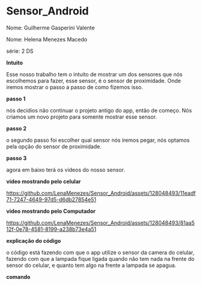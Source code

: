 # Sensor_Android
Nome: Guilherme Gasperini Valente

Nome: Helena Menezes Macedo

série: 2 DS

**Intuito**

  Esse nosso trabalho tem o intuito de mostrar um dos sensores que nós escolhemos para fazer, esse sensor, é o sensor de proximidade. Onde iremos mostrar o passo a passo de como fizemos isso.

  **passo 1**
  
  nós decidios não continuar o projeto antigo do app, então de começo. Nós criamos um novo projeto para somente mostrar esse sensor.

  **passo 2**

  o segundo passo foi escolher qual sensor nós iremos pegar, nós optamos pela opção do sensor de proximidade.

  **passo 3**

  agora em baixo terá os videos do nosso sensor.

  **video mostrando pelo celular**

https://github.com/LenaMenezes/Sensor_Android/assets/128048493/11eadf71-7247-4649-97d5-d6db27854e51

**video mostrando pelo Computador**



https://github.com/LenaMenezes/Sensor_Android/assets/128048493/81aa512f-0e78-4581-8199-a238b73e4a51

**explicação do código**

o código está fazendo com que o app utilize o sensor da camera do celular, fazendo com que a lampada fique ligada quando não tem nada na frente do sensor do celular, e quanto tem algo na frente a lampada se apagua.


**comando**



